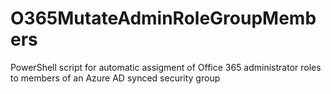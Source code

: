 # O365MutateAdminRoleGroupMembers
PowerShell script for automatic assigment of Office 365 administrator roles to members of an Azure AD synced security group
